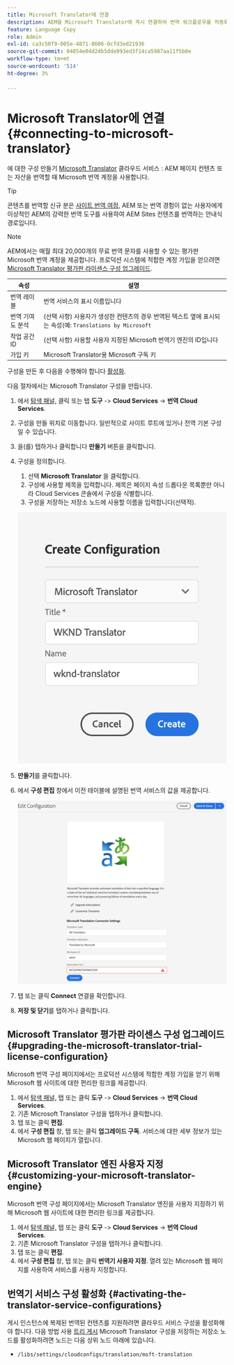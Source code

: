 ```yaml
---
title: Microsoft Translator에 연결
description: AEM을 Microsoft Translator에 즉시 연결하여 번역 워크플로우를 자동화하는 방법을 알아봅니다.
feature: Language Copy
role: Admin
exl-id: ca3c50f9-005e-4871-8606-0cfd3ed21936
source-git-commit: 04054e04d24b5dde093ed3f14ca5987aa11f5b0e
workflow-type: tm+mt
source-wordcount: '514'
ht-degree: 3%

---
```


# Microsoft Translator에 연결 {#connecting-to-microsoft-translator}

에 대한 구성 만들기 [Microsoft Translator](https://hub.microsofttranslator.com) 클라우드 서비스 : AEM 페이지 컨텐츠 또는 자산을 번역할 때 Microsoft 번역 계정을 사용합니다.

>[!TIP]
>
>콘텐츠를 번역할 신규 분은 [사이트 번역 여정,](/help/journey-sites/translation/overview.md) AEM 또는 번역 경험이 없는 사용자에게 이상적인 AEM의 강력한 번역 도구를 사용하여 AEM Sites 컨텐츠를 번역하는 안내식 경로입니다.

>[!NOTE]
>
>AEM에서는 매월 최대 20,000개의 무료 번역 문자를 사용할 수 있는 평가판 Microsoft 번역 계정을 제공합니다. 프로덕션 시스템에 적합한 계정 가입을 얻으려면 [Microsoft Translator 평가판 라이센스 구성 업그레이드](#upgrading-the-microsoft-translator-trial-license-configuration).

| 속성 | 설명 |
|---|---|
| 번역 레이블 | 번역 서비스의 표시 이름입니다 |
| 번역 기여도 분석 | (선택 사항) 사용자가 생성한 컨텐츠의 경우 번역된 텍스트 옆에 표시되는 속성(예: `Translations by Microsoft` |
| 작업 공간 ID | (선택 사항) 사용할 사용자 지정된 Microsoft 번역기 엔진의 ID입니다 |
| 가입 키 | Microsoft Translator용 Microsoft 구독 키 |

구성을 만든 후 다음을 수행해야 합니다 [활성화](#activating-the-translator-service-configurations).

다음 절차에서는 Microsoft Translator 구성을 만듭니다.

1. 에서 [탐색 패널,](/help/sites-cloud/authoring/getting-started/basic-handling.md#first-steps) 클릭 또는 탭 **도구** -> **Cloud Services** -> **번역 Cloud Services**.
1. 구성을 만들 위치로 이동합니다. 일반적으로 사이트 루트에 있거나 전역 기본 구성일 수 있습니다.
1. 을(를) 탭하거나 클릭합니다 **만들기** 버튼을 클릭합니다.
1. 구성을 정의합니다.
   1. 선택 **Microsoft Translator** 을 클릭합니다.
   1. 구성에 사용할 제목을 입력합니다. 제목은 페이지 속성 드롭다운 목록뿐만 아니라 Cloud Services 콘솔에서 구성을 식별합니다.
   1. 구성을 저장하는 저장소 노드에 사용할 이름을 입력합니다(선택적).

   ![번역 구성 만들기](../assets/create-translation-config.png)

1. **만들기**&#x200B;를 클릭합니다.
1. 에서 **구성 편집** 창에서 이전 테이블에 설명된 번역 서비스의 값을 제공합니다.

   ![번역 구성 편집](../assets/edit-translation-config.png)

1. 탭 또는 클릭 **Connect** 연결을 확인합니다.
1. **저장 및 닫기**&#x200B;를 탭하거나 클릭합니다.

## Microsoft Translator 평가판 라이센스 구성 업그레이드 {#upgrading-the-microsoft-translator-trial-license-configuration}

Microsoft 번역 구성 페이지에서는 프로덕션 시스템에 적합한 계정 가입을 얻기 위해 Microsoft 웹 사이트에 대한 편리한 링크를 제공합니다.

1. 에서 [탐색 패널,](/help/sites-cloud/authoring/getting-started/basic-handling.md#first-steps) 탭 또는 클릭 **도구** -> **Cloud Services** -> **번역 Cloud Services**.
1. 기존 Microsoft Translator 구성을 탭하거나 클릭합니다.
1. 탭 또는 클릭 **편집**.
1. 에서 **구성 편집** 창, 탭 또는 클릭 **업그레이드 구독**. 서비스에 대한 세부 정보가 있는 Microsoft 웹 페이지가 열립니다.

## Microsoft Translator 엔진 사용자 지정 {#customizing-your-microsoft-translator-engine}

Microsoft 번역 구성 페이지에서는 Microsoft Translator 엔진을 사용자 지정하기 위해 Microsoft 웹 사이트에 대한 편리한 링크를 제공합니다.

1. 에서 [탐색 패널,](/help/sites-cloud/authoring/getting-started/basic-handling.md#first-steps) 탭 또는 클릭 **도구** -> **Cloud Services** -> **번역 Cloud Services**.
1. 기존 Microsoft Translator 구성을 탭하거나 클릭합니다.
1. 탭 또는 클릭 **편집**.
1. 에서 **구성 편집** 창, 탭 또는 클릭 **번역기 사용자 지정**. 열려 있는 Microsoft 웹 페이지를 사용하여 서비스를 사용자 지정합니다.

## 번역기 서비스 구성 활성화 {#activating-the-translator-service-configurations}

게시 인스턴스에 복제된 번역된 컨텐츠를 지원하려면 클라우드 서비스 구성을 활성화해야 합니다. 다음 방법 사용 [트리 게시](/help/sites-cloud/authoring/fundamentals/publishing-pages.md#publishing-and-unpublishing-a-tree) Microsoft Translator 구성을 저장하는 저장소 노드를 활성화하려면 노드는 다음 상위 노드 아래에 있습니다.

* `/libs/settings/cloudconfigs/translation/msft-translation`

